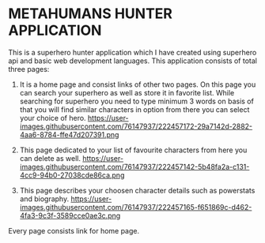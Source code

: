 # METAHUMANS HUNTER APPLICATION
This is a superhero hunter application which I have created using superhero api and basic web development languages.
This application consists of total three pages:

1. It is a home page and consist links of other two pages. On this page you can search your superhero as well as store it in favorite list.
While searching for superhero you need to type minimum 3 words on basis of that you will find similar characters in option from there you can select
your choice of hero.
https://user-images.githubusercontent.com/76147937/222457172-29a7142d-2882-4aa6-8784-ffe47d207391.png

2. This page dedicated to your list of favourite characters from here you can delete as well.
https://user-images.githubusercontent.com/76147937/222457142-5b48fa2a-c131-4cc9-94b0-27038cde86ca.png

3. This page describes your choosen character details such as powerstats and biography.
https://user-images.githubusercontent.com/76147937/222457165-f651869c-d462-4fa3-9c3f-3589cce0ae3c.png

Every page consists link for home page.

